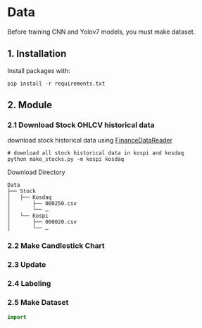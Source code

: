 # Data

Before training CNN and Yolov7 models, you must make dataset.

## 1. Installation
Install packages with:
```
pip install -r requirements.txt
```

## 2. Module
### 2.1 Download Stock OHLCV historical data
download stock historical data using [FinanceDataReader](https://github.com/financedata-org/FinanceDataReader)

```
# download all stock historical data in kospi and kosdaq
python make_stocks.py -m kospi kosdaq
```

Download Directory

```
Data
├── Stock
│   ├── Kosdaq
│       ├── 000250.csv
│       └── …
│   └── Kospi
│       ├── 000020.csv
│       └── …
```

### 2.2 Make Candlestick Chart
### 2.3 Update
### 2.4 Labeling
### 2.5 Make Dataset

```python
import 
```